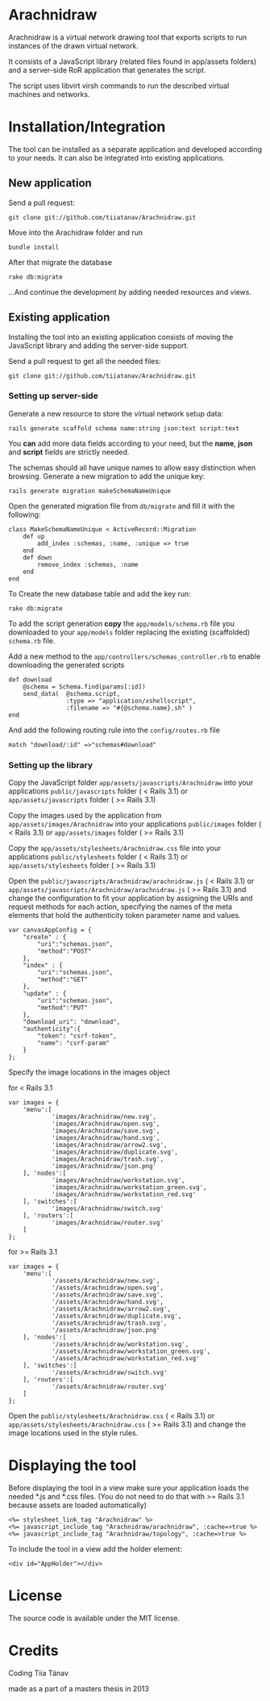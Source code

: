 Arachnidraw
===========

Arachnidraw is a virtual network drawing tool that exports scripts to run instances of the drawn virtual network.

It consists of a JavaScript library (related files found in app/assets folders) and a server-side RoR application that generates the script.

The script uses libvirt virsh commands to run the described virtual machines and networks.  

# Installation/Integration #

The tool can be installed as a separate application and developed according to your needs. It can also be integrated into existing applications.

## New application ##

Send a pull request:

    git clone git://github.com/tiiatanav/Arachnidraw.git

Move into the Arachidraw folder and run

    bundle install

After that migrate the database

    rake db:migrate

...And continue the development by adding needed resources and views.

## Existing application ##

Installing the tool into an existing application consists of moving the JavaScript library and adding the server-side support.

Send a pull request to get all the needed files:

    git clone git://github.com/tiiatanav/Arachnidraw.git


### Setting up server-side ###

Generate a new resource to store the virtual network setup data: 

	rails generate scaffold schema name:string json:text script:text

You **can** add more data fields according to your need, but the **name**, **json** and **script** fields are strictly needed.

The schemas should all have unique names to allow easy distinction when browsing. Generate a new migration to add the unique key:
 
	rails generate migration makeSchemaNameUnique

Open the generated migration file from `db/migrate` and fill it with the following: 

	class MakeSchemaNameUnique < ActiveRecord::Migration
		def up
			add_index :schemas, :name, :unique => true
		end
		def down
			remove_index :schemas, :name
		end
	end

To Create the new database table and add the key run:

	rake db:migrate

To add the script generation **copy** the `app/models/schema.rb` file you downloaded to your `app/models` folder replacing the existing (scaffolded) `schema.rb` file.


Add a new method to the `app/controllers/schemas_controller.rb` to enable downloading the generated scripts

	def download
		@schema = Schema.find(params[:id])
		send_data( 	@schema.script, 
					:type => "application/xshellscript", 
					:filename => "#{@schema.name}.sh" )
	end

And add the following routing rule into the `config/routes.rb` file

	match "download/:id" =>"schemas#download"


### Setting up the library ###

Copy the JavaScript folder `app/assets/javascripts/Arachnidraw` into your applications `public/javascripts` folder ( < Rails 3.1) or `app/assets/javascripts` folder ( >= Rails 3.1)

Copy the images used by the application from `app/assets/images/Arachnidraw` into your applications `public/images` folder ( < Rails 3.1) or `app/assets/images` folder ( >= Rails 3.1)

Copy the `app/assets/stylesheets/Arachnidraw.css` file into  your applications `public/stylesheets` folder ( < Rails 3.1) or `app/assets/stylesheets` folder ( >= Rails 3.1)


Open the `public/javascripts/Arachnidraw/arachnidraw.js`  ( < Rails 3.1) or  `app/assets/javascripts/Arachnidraw/arachnidraw.js`   ( >= Rails 3.1) and change the configuration to fit your application by assigning the URIs and request methods for each action, specifying the names of the meta elements that hold the authenticity token parameter name and values.

    var canvasAppConfig = {
    	"create" : {
    		"uri":"schemas.json",
    		"method":"POST" 
    	},
    	"index" : {
    		"uri":"schemas.json",
    		"method":"GET" 
    	},
    	"update" : {
    		"uri":"schemas.json",
    		"method":"PUT" 
    	},
    	"download_uri": "download", 
    	"authenticity":{
    		"token": "csrf-token", 
    		"name": "csrf-param"
    	}
    };


Specify the image locations in the images object 

for < Rails 3.1

	var images = {
		'menu':[
				'images/Arachnidraw/new.svg',
				'images/Arachnidraw/open.svg',
				'images/Arachnidraw/save.svg',
				'images/Arachnidraw/hand.svg',
				'images/Arachnidraw/arrow2.svg',
				'images/Arachnidraw/duplicate.svg',
				'images/Arachnidraw/trash.svg',
				'images/Arachnidraw/json.png'
		], 'nodes':[
				'images/Arachnidraw/workstation.svg',
				'images/Arachnidraw/workstation_green.svg',
				'images/Arachnidraw/workstation_red.svg'
		], 'switches':[
				'images/Arachnidraw/switch.svg'
		], 'routers':[
				'images/Arachnidraw/router.svg'
		]
	};

for >= Rails 3.1

	var images = {
		'menu':[
				'/assets/Arachnidraw/new.svg',
				'/assets/Arachnidraw/open.svg',
				'/assets/Arachnidraw/save.svg',
				'/assets/Arachnidraw/hand.svg',
				'/assets/Arachnidraw/arrow2.svg',
				'/assets/Arachnidraw/duplicate.svg',
				'/assets/Arachnidraw/trash.svg',
				'/assets/Arachnidraw/json.png'
		], 'nodes':[
				'/assets/Arachnidraw/workstation.svg',
				'/assets/Arachnidraw/workstation_green.svg',
				'/assets/Arachnidraw/workstation_red.svg'
		], 'switches':[
				'/assets/Arachnidraw/switch.svg'
		], 'routers':[
				'/assets/Arachnidraw/router.svg'
		]
	};

Open the `public/stylesheets/Arachnidraw.css`  ( < Rails 3.1) or  `app/assets/stylesheets/Arachnidraw.css`   ( >= Rails 3.1) and change the image locations used in the style rules.

# Displaying the tool #

Before displaying the tool in a view make sure your application loads the needed *.js and *.css files. (You do not need to do that with  >= Rails 3.1 because assets are loaded automatically)

	<%= stylesheet_link_tag "Arachnidraw" %>
	<%= javascript_include_tag "Arachnidraw/arachnidraw", :cache=>true %>
	<%= javascript_include_tag "Arachnidraw/topology", :cache=>true %>

To include the tool in a view add the holder element:

	<div id="AppHolder"></div>

# License #

The source code is available under the MIT license.

# Credits #

Coding Tiia Tänav

made as a part of a masters thesis in 2013